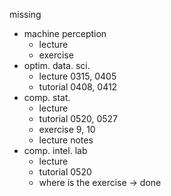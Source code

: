 missing 
- machine perception
    - lecture
    - exercise
- optim. data. sci.
    - lecture 0315, 0405
    - tutorial 0408, 0412
- comp. stat.
    - lecture
    - tutorial 0520, 0527
    - exercise 9, 10
    - lecture notes
- comp. intel. lab
    - lecture
    - tutorial 0520
    - where is the exercise -> done
